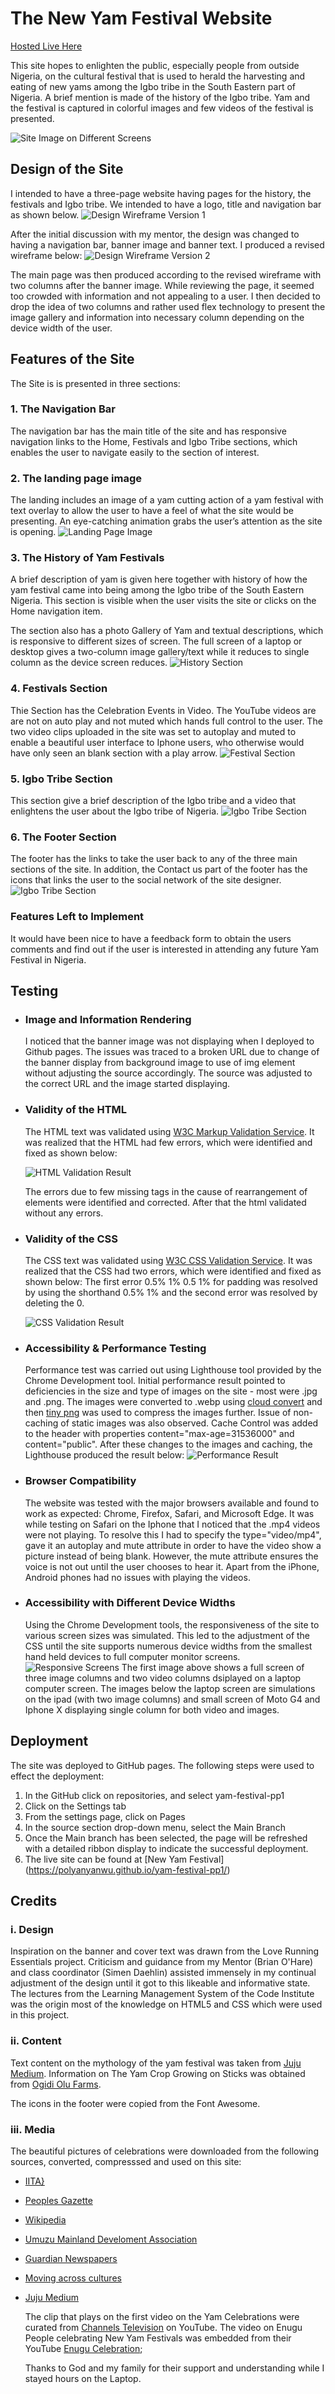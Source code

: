 
# The New Yam Festival Website 
[Hosted Live Here](https://polyanyanwu.github.io/yam-festival-pp1/)

This site hopes to enlighten the public, especially people from outside Nigeria, on the cultural festival that is used to herald the harvesting and eating of new yams among the Igbo tribe in the South Eastern part of Nigeria. A brief mention is made of the history of the Igbo tribe. Yam and the festival is captured in colorful images and few videos of the festival is presented.

![Site Image on Different Screens](/docs/pp1_image.png)

## Design of the Site
I intended to have a three-page website having pages for the history, the festivals and Igbo tribe. We intended to have a logo, title and navigation bar as shown below.
![Design Wireframe Version 1](/docs/Yam_Festival_Main.png)

After the initial discussion with my mentor, the design was changed to having a navigation bar, banner image and banner text. I produced a revised wireframe below:
![Design Wireframe Version 2](/docs/Yam_Festival_Main_V2.png)

The main page was then produced according to the revised wireframe with two columns after the banner image. While reviewing the page, it seemed too crowded with information and not appealing to a user. I then decided to drop the idea of two columns and rather used flex technology to present the image gallery and information into necessary column depending on the device width of the user. 

## Features of the Site
The Site is is presented in three sections:
### 1. The Navigation Bar

The navigation bar has the main title of the site and has responsive navigation links to the Home, Festivals and Igbo Tribe sections, which enables the user to navigate easily to the section of interest.

### 2. The landing page image

The landing includes an image of a yam cutting action of a yam festival with text overlay to allow the user to have a feel of what the site would be presenting. An eye-catching animation grabs the user’s attention as the site is opening.
![Landing Page Image](/docs/landing_page.png)

### 3. The History of Yam Festivals

A brief description of yam is given here together with history of how the yam festival came into being among the Igbo tribe of the South Eastern Nigeria. This section is visible when the user visits the site or clicks on the Home navigation item.

The section also has a photo Gallery of Yam and textual descriptions, which is responsive to different sizes of screen. The full screen of a laptop or desktop gives a two-column image gallery/text while it reduces to single column as the device screen reduces.
![History Section](/docs/history_section.png)

### 4. Festivals Section
    
Thie Section has the Celebration Events in Video. The YouTube videos are are not on auto play and not muted which hands full control to the user. The two video clips uploaded in the site was set to autoplay and muted to enable a beautiful user interface to Iphone users, who otherwise would have only seen an blank section with a play arrow. 
![Festival Section](/docs/festival_section.jpg)

### 5. Igbo Tribe Section
This section give a brief description of the Igbo tribe and a video that enlightens the user about the Igbo tribe of Nigeria.
![Igbo Tribe Section](/docs/igbo_section.jpg)

### 6. The Footer Section
The footer has the links to take the user back to any of the three main sections of the site. In addition, the Contact us part of the footer has the icons that links the user to the social network of the site designer.
![Igbo Tribe Section](/docs/footer_section.png)

### Features Left to Implement
It would have been nice to have a feedback form to obtain the users comments and find out if the user is interested in attending any future Yam Festival in Nigeria.

## Testing
* ### Image and Information Rendering

    I noticed that the banner image was not displaying when I deployed to Github pages. The issues was traced to a broken URL due to change of the banner display from background image to use of img element without adjusting the source accordingly. The source was adjusted to the correct URL and the image started displaying.

* ### Validity of the HTML

    The HTML text was validated using [W3C Markup Validation Service](https://validator.w3.org/). It was realized that the HTML had few errors, which were identified and fixed as shown below:

    ![HTML Validation Result](/docs/html_validation.png)

    The errors due to few missing tags in the cause of rearrangement of elements were identified and corrected. After that the html validated without any errors.

* ### Validity of the CSS

    The CSS text was validated using [W3C CSS Validation Service](https://jigsaw.w3.org/css-validator/validator). It was realized that the CSS had two errors, which were identified and fixed as shown below: The first error 0.5% 1% 0.5 1% for padding was resolved by using the shorthand 0.5% 1% and the second error was resolved by deleting the 0.

    ![CSS Validation Result](/docs/css_validation.png)

* ### Accessibility & Performance Testing

    Performance test was carried out using Lighthouse tool provided by the Chrome Development tool. Initial performance result pointed to deficiencies in the size and type of images on the site - most were .jpg and .png. The images were converted to .webp using  [cloud convert](https://cloudconvert.com/) and then  [tiny png](https://tinypng.com/) was used to compress the images further. Issue of non-caching of static images was also observed. Cache Control was added to the header with properties content="max-age=31536000" and content="public". After these changes to the images and caching, the Lighthouse produced the result below:
    ![Performance Result](/docs/performance_test.png)


* ### Browser Compatibility 

    The website was tested with the major browsers available and found to work as expected: Chrome, Firefox, Safari, and Microsoft Edge. It was while testing on Safari on the Iphone that I noticed that the .mp4 videos were not playing. To resolve this I had to specify the type="video/mp4", gave it an autoplay and mute attribute in order to have the video show a picture instead of being blank. However, the mute attribute ensures the voice is not out until the user chooses to hear it. Apart from the iPhone, Android phones had no issues with playing the videos.

* ### Accessibility with Different Device Widths

    Using the Chrome Development tools, the responsiveness of the site to various screen sizes was simulated. This led to the adjustment of the CSS until the site supports numerous device widths from the smallest hand held devices to full computer monitor screens.
    ![Responsive Screens](/docs/various_screen_sizes.png)
    The first image above shows a full screen of three image columns and two video columns dsiplayed on a laptop computer screen. The images below the laptop screen are simulations on the ipad (with two image columns) and small screen of Moto G4 and Iphone X displaying single column for both video and images.

## Deployment
The site was deployed to GitHub pages. The following steps were used to effect the deployment:
1. In the GitHub click on repositories, and select yam-festival-pp1
2. Click on the Settings tab
3. From the settings page, click on Pages
4. In the source section drop-down menu, select the Main Branch
5. Once the Main branch has been selected, the page will be refreshed with a detailed ribbon display to indicate the successful deployment.
6. The live site can be found at [New Yam Festival] (https://polyanyanwu.github.io/yam-festival-pp1/)

## Credits
### i. Design
Inspiration on the banner and cover text was drawn from the Love Running Essentials project. Criticism and guidance from my Mentor (Brian O'Hare) and class coordinator (Simen Daehlin) assisted immensely in my continual adjustment of the design until it got to this likeable and informative state.
The lectures from the Learning Management System of the Code Institute was the origin most of the knowledge on HTML5 and CSS which were used in this project.

### ii. Content
Text content on the mythology of the yam festival was taken from [Juju Medium](https://medium.com/@emailthisjuju/iwa-ji-new-yam-festival-a7b204fc3bf6). Information on The Yam Crop Growing on Sticks was obtained from [Ogidi Olu Farms](https://www.ogidiolufarms.com/tag/modified-trellis-method/). 
    
The icons in the footer were copied from the Font Awesome.
### iii. Media
The beautiful pictures of celebrations were downloaded from the following sources, converted, compresssed and used on this site:
*   [IITA}](https://www.iita.org/test-yam/) 
* [Peoples Gazette](https://gazettengr.com/igbos-in-ghana-to-celebrate-new-yam-festival/) 
* [Wikipedia](https://en.wikipedia.org/wiki/New_Yam_Festival_of_the_Igbo#/media/File:NewYam-IgboFestival-Dublin.jpg)
* [Umuzu Mainland Develoment Association](https://umdaokija.org/festivals/) 
* [Guardian Newspapers](https://guardian.ng/life/iwa-ji-the-new-yam-festival-in-igbo-land/)
* [Moving across cultures](https://clairekavculturestudiescom.wordpress.com/2020/01/15/nigerias-new-yam-festival/)
* [Juju Medium](https://medium.com/@emailthisjuju/iwa-ji-new-yam-festival-a7b204fc3bf6)

    The clip that plays on the first video on the Yam Celebrations were curated from [Channels Television](https://www.youtube.com/watch?v=awBHeFO3228) on YouTube. The video on Enugu People celebrating New Yam Festivals was embedded from their YouTube [Enugu Celebration](https://youtu.be/ZrPPYXIdAZg);

    Thanks to God and my family for their support and understanding while I stayed hours on the Laptop.
